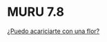 # MURU 7.8

[¿Puedo acariciarte con una flor?](https://muru7-8.github.io/te_puedo_acariciar_con_una_flor)
